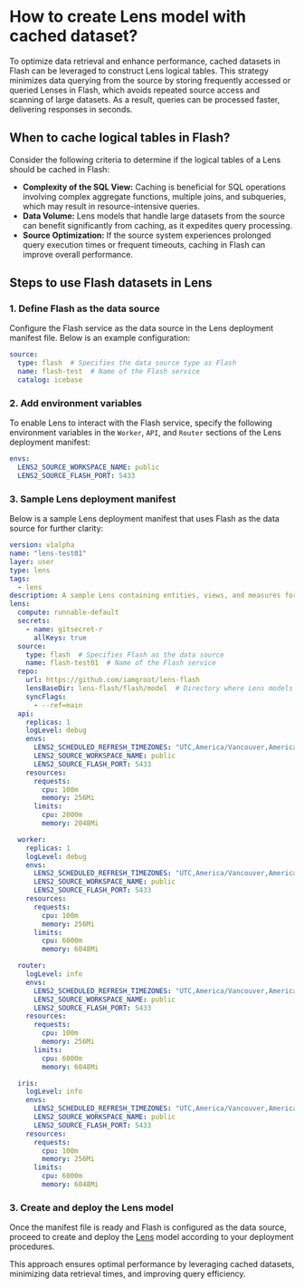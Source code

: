 # How to create Lens model with cached dataset?

To optimize data retrieval and enhance performance, cached datasets in Flash can be leveraged to construct Lens logical tables. This strategy minimizes data querying from the source by storing frequently accessed or queried Lenses in Flash, which avoids repeated source access and scanning of large datasets. As a result, queries can be processed faster, delivering responses in seconds.

## When to cache logical tables in Flash?

Consider the following criteria to determine if the logical tables of a Lens should be cached in Flash:

- **Complexity of the SQL View:** Caching is beneficial for SQL operations involving complex aggregate functions, multiple joins, and subqueries, which may result in resource-intensive queries.
- **Data Volume:** Lens models that handle large datasets from the source can benefit significantly from caching, as it expedites query processing.
- **Source Optimization:** If the source system experiences prolonged query execution times or frequent timeouts, caching in Flash can improve overall performance.

## Steps to use Flash datasets in Lens

### **1. Define Flash as the data source**

Configure the Flash service as the data source in the Lens deployment manifest file. Below is an example configuration:

```yaml
source:
  type: flash  # Specifies the data source type as Flash
  name: flash-test  # Name of the Flash service
  catalog: icebase
```

### **2. Add environment variables**

To enable Lens to interact with the Flash service, specify the following environment variables in the `Worker`, `API`, and `Router` sections of the Lens deployment manifest:

```yaml
envs:
  LENS2_SOURCE_WORKSPACE_NAME: public
  LENS2_SOURCE_FLASH_PORT: 5433
```

### **3. Sample Lens deployment manifest**

Below is a sample Lens deployment manifest that uses Flash as the data source for further clarity:

```yaml
version: v1alpha
name: "lens-test01"
layer: user
type: lens
tags:
  - lens
description: A sample Lens containing entities, views, and measures for testing
lens:
  compute: runnable-default
  secrets:
    - name: gitsecret-r
      allKeys: true
  source:
    type: flash  # Specifies Flash as the data source
    name: flash-test01  # Name of the Flash service
  repo:
    url: https://github.com/iamgroot/lens-flash
    lensBaseDir: lens-flash/flash/model  # Directory where Lens models are stored
    syncFlags:
      - --ref=main
  api:
    replicas: 1
    logLevel: debug
    envs:
      LENS2_SCHEDULED_REFRESH_TIMEZONES: "UTC,America/Vancouver,America/Toronto"
      LENS2_SOURCE_WORKSPACE_NAME: public
      LENS2_SOURCE_FLASH_PORT: 5433
    resources:
      requests:
        cpu: 100m
        memory: 256Mi
      limits:
        cpu: 2000m
        memory: 2048Mi

  worker:
    replicas: 1
    logLevel: debug
    envs:
      LENS2_SCHEDULED_REFRESH_TIMEZONES: "UTC,America/Vancouver,America/Toronto"
      LENS2_SOURCE_WORKSPACE_NAME: public
      LENS2_SOURCE_FLASH_PORT: 5433
    resources:
      requests:
        cpu: 100m
        memory: 256Mi
      limits:
        cpu: 6000m
        memory: 6048Mi

  router:
    logLevel: info
    envs:
      LENS2_SCHEDULED_REFRESH_TIMEZONES: "UTC,America/Vancouver,America/Toronto"
      LENS2_SOURCE_WORKSPACE_NAME: public
      LENS2_SOURCE_FLASH_PORT: 5433
    resources:
      requests:
        cpu: 100m
        memory: 256Mi
      limits:
        cpu: 6000m
        memory: 6048Mi

  iris:
    logLevel: info  
    envs:
      LENS2_SCHEDULED_REFRESH_TIMEZONES: "UTC,America/Vancouver,America/Toronto"
      LENS2_SOURCE_WORKSPACE_NAME: public
      LENS2_SOURCE_FLASH_PORT: 5433
    resources:
      requests:
        cpu: 100m
        memory: 256Mi
      limits:
        cpu: 6000m
        memory: 6048Mi
```

### **3. Create and deploy the Lens model**

Once the manifest file is ready and Flash is configured as the data source, proceed to create and deploy the [Lens](/resources/lens/) model according to your deployment procedures.

This approach ensures optimal performance by leveraging cached datasets, minimizing data retrieval times, and improving query efficiency.